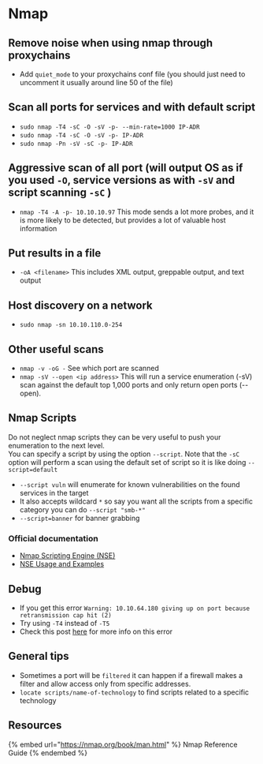 # Nmap

## Remove noise when using nmap through proxychains

- Add `quiet_mode` to your proxychains conf file (you should just need to uncomment it usually around line 50 of the file)

## Scan all ports for services and with default script

- `sudo nmap -T4 -sC -O -sV -p- --min-rate=1000 IP-ADR`
- `sudo nmap -T4 -sC -O -sV -p- IP-ADR`
- `sudo nmap -Pn -sV -sC -p- IP-ADR`

## Aggressive scan of all port (will output OS as if you used `-O`, service versions as with `-sV` and script scanning `-sC` )

- `nmap -T4 -A -p- 10.10.10.97` This mode sends a lot more probes, and it is more likely to be detected, but provides a lot of valuable host information

## Put results in a file

- `-oA <filename>` This includes XML output, greppable output, and text output

## Host discovery on a network

- `sudo nmap -sn 10.10.110.0-254`

## Other useful scans

- `nmap -v -oG -` See which port are scanned
- `nmap -sV --open <ip address>` This will run a service enumeration (-sV) scan against the default top 1,000 ports and only return open ports (--open).

## Nmap Scripts

Do not neglect nmap scripts they can be very useful to push your enumeration to the next level.  
You can specify a script by using the option `--script`. Note that the `-sC` option will perform a scan using the default set of script so it is like doing `--script=default`  

- `--script vuln` will enumerate for known vulnerabilities on the found services in the target
- It also accepts wildcard `*` so say you want all the scripts from a specific category you can do `--script "smb-*"`
- `--script=banner` for banner grabbing

### Official documentation

- [Nmap Scripting Engine (NSE)](https://nmap.org/book/man-nse.html)
- [NSE Usage and Examples](https://nmap.org/book/nse-usage.html)

## Debug

- If you get this error `Warning: 10.10.64.180 giving up on port because retransmission cap hit (2)`
- Try using `-T4` instead of `-T5`
- Check this post [here](https://stackoverflow.com/questions/14736530/nmap-warning-giving-up-on-port-because-retransmission-cap-hit-2) for more info on this error

## General tips

- Sometimes a port will be `filtered` it can happen if a firewall makes a filter and allow access only from specific addresses.
- `locate scripts/name-of-technology` to find scripts related to a specific technology

## Resources

{% embed url="https://nmap.org/book/man.html" %} Nmap Reference Guide {% endembed %}  

